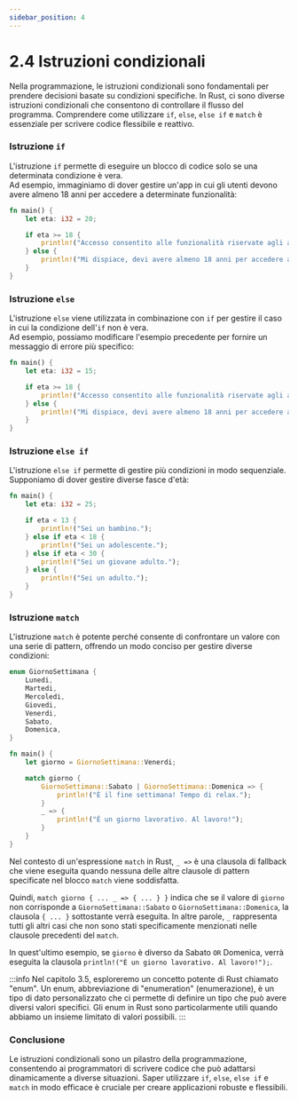 ```yaml
---
sidebar_position: 4
---
```

# 2.4 Istruzioni condizionali
Nella programmazione, le istruzioni condizionali sono fondamentali per prendere decisioni basate su condizioni specifiche. In Rust, ci sono diverse istruzioni condizionali che consentono di controllare il flusso del programma. Comprendere come utilizzare `if`, `else`, `else if` e `match` è essenziale per scrivere codice flessibile e reattivo.

### Istruzione `if`
L'istruzione `if` permette di eseguire un blocco di codice solo se una determinata condizione è vera.  
Ad esempio, immaginiamo di dover gestire un'app in cui gli utenti devono avere almeno 18 anni per accedere a determinate funzionalità:

```rust
fn main() {
    let eta: i32 = 20;

    if eta >= 18 {
        println!("Accesso consentito alle funzionalità riservate agli adulti.");
    } else {
        println!("Mi dispiace, devi avere almeno 18 anni per accedere a questa funzionalità.");
    }
}
```

### Istruzione `else`
L'istruzione `else` viene utilizzata in combinazione con `if` per gestire il caso in cui la condizione dell'`if` non è vera.  
Ad esempio, possiamo modificare l'esempio precedente per fornire un messaggio di errore più specifico:

```rust
fn main() {
    let eta: i32 = 15;

    if eta >= 18 {
        println!("Accesso consentito alle funzionalità riservate agli adulti.");
    } else {
        println!("Mi dispiace, devi avere almeno 18 anni per accedere a questa funzionalità. Ti mancano {18 - eta} anni.");
    }
}
```

### Istruzione `else if`
L'istruzione `else if` permette di gestire più condizioni in modo sequenziale. Supponiamo di dover gestire diverse fasce d'età:

```rust
fn main() {
    let eta: i32 = 25;

    if eta < 13 {
        println!("Sei un bambino.");
    } else if eta < 18 {
        println!("Sei un adolescente.");
    } else if eta < 30 {
        println!("Sei un giovane adulto.");
    } else {
        println!("Sei un adulto.");
    }
}
```

### Istruzione `match`
L'istruzione `match` è potente perché consente di confrontare un valore con una serie di pattern, offrendo un modo conciso per gestire diverse condizioni:

```rust
enum GiornoSettimana {
    Lunedi,
    Martedi,
    Mercoledi,
    Giovedi,
    Venerdi,
    Sabato,
    Domenica,
}

fn main() {
    let giorno = GiornoSettimana::Venerdi;

    match giorno {
        GiornoSettimana::Sabato | GiornoSettimana::Domenica => {
            println!("È il fine settimana! Tempo di relax.");
        }
        _ => {
            println!("È un giorno lavorativo. Al lavoro!");
        }
    }
}
```

Nel contesto di un'espressione `match` in Rust, `_ =>` è una clausola di fallback che viene eseguita quando nessuna delle altre clausole di pattern specificate nel blocco `match` viene soddisfatta.

Quindi, `match giorno { ... _ => { ... } }` indica che se il valore di `giorno` non corrisponde a `GiornoSettimana::Sabato` o `GiornoSettimana::Domenica`, la clausola `{ ... }` sottostante verrà eseguita. In altre parole, `_` rappresenta tutti gli altri casi che non sono stati specificamente menzionati nelle clausole precedenti del `match`.

In quest'ultimo esempio, se `giorno` è diverso da Sabato `OR` Domenica, verrà eseguita la clausola `println!("È un giorno lavorativo. Al lavoro!");`.

:::info
Nel capitolo 3.5, esploreremo un concetto potente di Rust chiamato "enum". Un enum, abbreviazione di "enumeration" (enumerazione), è un tipo di dato personalizzato che ci permette di definire un tipo che può avere diversi valori specifici. Gli enum in Rust sono particolarmente utili quando abbiamo un insieme limitato di valori possibili.
:::

### Conclusione
Le istruzioni condizionali sono un pilastro della programmazione, consentendo ai programmatori di scrivere codice che può adattarsi dinamicamente a diverse situazioni. Saper utilizzare `if`, `else`, `else if` e `match` in modo efficace è cruciale per creare applicazioni robuste e flessibili.